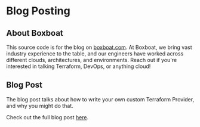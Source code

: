 # Blog Posting

## About Boxboat

This source code is for the blog on [boxboat.com](boxboat.com). At Boxboat, we bring vast industry experience to the table, and our engineers
have worked across different clouds, architectures, and environments. Reach out if you're interested in talking Terraform, DevOps, or anything
cloud!

## Blog Post

The blog post talks about how to write your own custom Terraform Provider, and why you might do that.

Check out the full blog post [here](https://boxboat.com/2020/02/04/writing-a-custom-terraform-provider).
